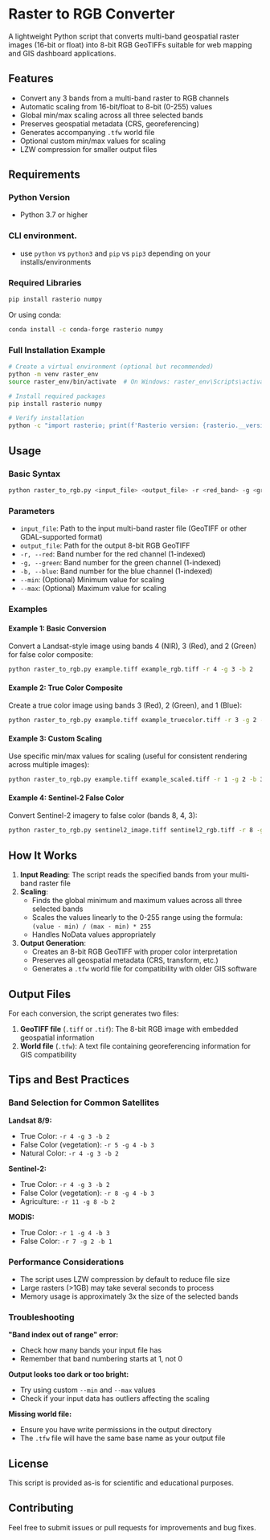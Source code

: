 # Raster to RGB Converter

A lightweight Python script that converts multi-band geospatial raster images (16-bit or float) into 8-bit RGB GeoTIFFs suitable for web mapping and GIS dashboard applications.

## Features

- Convert any 3 bands from a multi-band raster to RGB channels
- Automatic scaling from 16-bit/float to 8-bit (0-255) values
- Global min/max scaling across all three selected bands
- Preserves geospatial metadata (CRS, georeferencing)
- Generates accompanying `.tfw` world file
- Optional custom min/max values for scaling
- LZW compression for smaller output files

## Requirements

### Python Version
- Python 3.7 or higher

### CLI environment. 
- use `python` vs `python3` and `pip` vs `pip3` depending on your installs/environments 

### Required Libraries

```bash
pip install rasterio numpy
```

Or using conda:

```bash
conda install -c conda-forge rasterio numpy
```

### Full Installation Example

```bash
# Create a virtual environment (optional but recommended)
python -m venv raster_env
source raster_env/bin/activate  # On Windows: raster_env\Scripts\activate

# Install required packages
pip install rasterio numpy

# Verify installation
python -c "import rasterio; print(f'Rasterio version: {rasterio.__version__}')"
```

## Usage

### Basic Syntax

```bash
python raster_to_rgb.py <input_file> <output_file> -r <red_band> -g <green_band> -b <blue_band>
```

### Parameters

- `input_file`: Path to the input multi-band raster file (GeoTIFF or other GDAL-supported format)
- `output_file`: Path for the output 8-bit RGB GeoTIFF
- `-r, --red`: Band number for the red channel (1-indexed)
- `-g, --green`: Band number for the green channel (1-indexed)
- `-b, --blue`: Band number for the blue channel (1-indexed)
- `--min`: (Optional) Minimum value for scaling
- `--max`: (Optional) Maximum value for scaling

### Examples

#### Example 1: Basic Conversion
Convert a Landsat-style image using bands 4 (NIR), 3 (Red), and 2 (Green) for false color composite:

```bash
python raster_to_rgb.py example.tiff example_rgb.tiff -r 4 -g 3 -b 2
```

#### Example 2: True Color Composite
Create a true color image using bands 3 (Red), 2 (Green), and 1 (Blue):

```bash
python raster_to_rgb.py example.tiff example_truecolor.tiff -r 3 -g 2 -b 1
```

#### Example 3: Custom Scaling
Use specific min/max values for scaling (useful for consistent rendering across multiple images):

```bash
python raster_to_rgb.py example.tiff example_scaled.tiff -r 1 -g 2 -b 3 --min 0 --max 10000
```

#### Example 4: Sentinel-2 False Color
Convert Sentinel-2 imagery to false color (bands 8, 4, 3):

```bash
python raster_to_rgb.py sentinel2_image.tiff sentinel2_rgb.tiff -r 8 -g 4 -b 3
```

## How It Works

1. **Input Reading**: The script reads the specified bands from your multi-band raster file
2. **Scaling**: 
   - Finds the global minimum and maximum values across all three selected bands
   - Scales the values linearly to the 0-255 range using the formula: `(value - min) / (max - min) * 255`
   - Handles NoData values appropriately
3. **Output Generation**:
   - Creates an 8-bit RGB GeoTIFF with proper color interpretation
   - Preserves all geospatial metadata (CRS, transform, etc.)
   - Generates a `.tfw` world file for compatibility with older GIS software

## Output Files

For each conversion, the script generates two files:

1. **GeoTIFF file** (`.tiff` or `.tif`): The 8-bit RGB image with embedded geospatial information
2. **World file** (`.tfw`): A text file containing georeferencing information for GIS compatibility

## Tips and Best Practices

### Band Selection for Common Satellites

**Landsat 8/9:**
- True Color: `-r 4 -g 3 -b 2`
- False Color (vegetation): `-r 5 -g 4 -b 3`
- Natural Color: `-r 4 -g 3 -b 2`

**Sentinel-2:**
- True Color: `-r 4 -g 3 -b 2`
- False Color (vegetation): `-r 8 -g 4 -b 3`
- Agriculture: `-r 11 -g 8 -b 2`

**MODIS:**
- True Color: `-r 1 -g 4 -b 3`
- False Color: `-r 7 -g 2 -b 1`

### Performance Considerations

- The script uses LZW compression by default to reduce file size
- Large rasters (>1GB) may take several seconds to process
- Memory usage is approximately 3x the size of the selected bands

### Troubleshooting

**"Band index out of range" error:**
- Check how many bands your input file has
- Remember that band numbering starts at 1, not 0

**Output looks too dark or too bright:**
- Try using custom `--min` and `--max` values
- Check if your input data has outliers affecting the scaling

**Missing world file:**
- Ensure you have write permissions in the output directory
- The `.tfw` file will have the same base name as your output file

## License

This script is provided as-is for scientific and educational purposes.

## Contributing

Feel free to submit issues or pull requests for improvements and bug fixes.